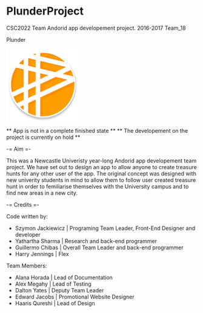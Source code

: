 # PlunderProject
CSC2022 Team Andorid app developement project. 2016-2017 Team_18

Plunder

![Alt text](/app/src/main/res/mipmap-xxxhdpi/ic_launcher.png?raw=true "Plunder")


** App is not in a complete finished state **
** The developement on the project is currently on hold **

-= Aim =-

This was a Newcastle Univeristy year-long Andorid app developement team project.
We have set out to design an app to allow anyone to create treasure hunts for any other user of the app.
The original concept was designed with new univerity students in mind to allow them to follow user created treasure hunt in order to femiliarise themselves with the University campus and to find new areas in a new city.


-= Credits =-

Code written by:
  - Szymon Jackiewicz   |   Programing Team Leader, Front-End Designer and developer
  - Yathartha Sharma    |   Research and back-end programmer
  - Guillermo Chibas    |   Overall Team Leader and back-end programmer
  - Harry Jennings  |   Flex

Team Members:
  - Alana Horada    |   Lead of Documentation
  - Alex Megahy     |   Lead of Testing
  - Dalton Yates    |   Deputy Team Leader
  - Edward Jacobs   |   Promotional Website Designer
  - Haaris Qureshi  |   Lead of Design
